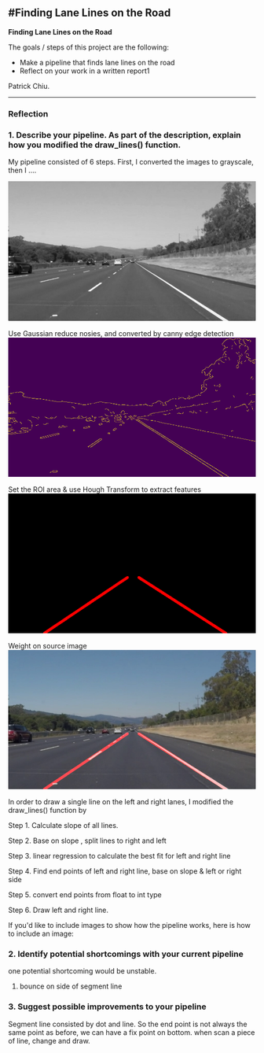 #**Finding Lane Lines on the Road** 
---

**Finding Lane Lines on the Road**

The goals / steps of this project are the following:
* Make a pipeline that finds lane lines on the road
* Reflect on your work in a written report1

Patrick Chiu.

[//]: # (Image References)

[image1]: ./test_images_output/gr_solidWhiteRight.jpg
[image2]: ./test_images_output/c_solidWhiteRight.jpg
[image3]: ./test_images_output/h_solidWhiteRight.jpg
[image4]: ./test_images_output/w_solidWhiteRight.jpg
[Readme]: ./ReadMe.md


---

### Reflection

### 1. Describe your pipeline. As part of the description, explain how you modified the draw_lines() function.

My pipeline consisted of 6 steps. First, I converted the images to grayscale, then I .... 

![alt text][image1]

Use Gaussian reduce nosies, and converted by canny edge detection
![alt text][image2]

Set the ROI area & use Hough Transform to extract features
![alt text][image3]

Weight on source image
![alt text][image4]

In order to draw a single line on the left and right lanes, I modified the draw_lines() function by 

Step 1. Calculate slope of all lines.

Step 2. Base on slope , split lines to right and left

Step 3. linear regression to calculate the best fit for left and right line

Step 4. Find end points of left and right line, base on slope & left or right side

Step 5. convert end points from float to int type

Step 6. Draw left and right line.


If you'd like to include images to show how the pipeline works, here is how to include an image: 


### 2. Identify potential shortcomings with your current pipeline


one potential shortcoming would be unstable.
1. bounce on side of segment line 


### 3. Suggest possible improvements to your pipeline

Segment line consisted by dot and line.
So the end point is not always the same point as before, we can have a fix point on bottom. when scan a piece of line, change and draw.  
